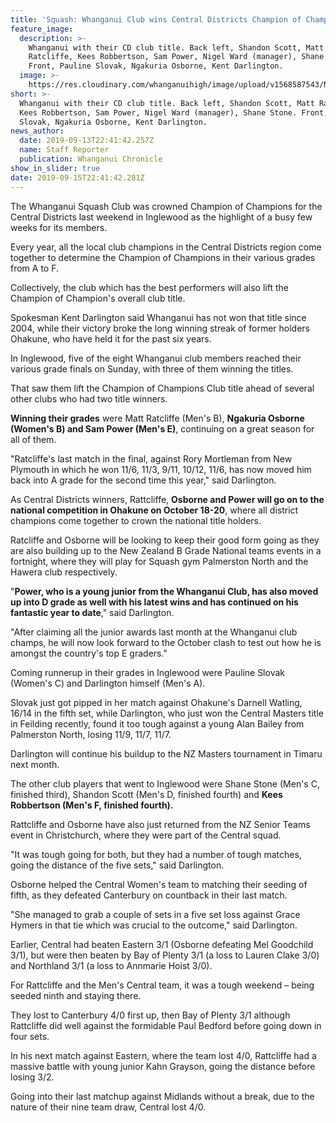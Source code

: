 ```yaml
---
title: 'Squash: Whanganui Club wins Central Districts Champion of Champions crown'
feature_image:
  description: >-
    Whanganui with their CD club title. Back left, Shandon Scott, Matt
    Ratcliffe, Kees Robbertson, Sam Power, Nigel Ward (manager), Shane Stone.
    Front, Pauline Slovak, Ngakuria Osborne, Kent Darlington.
  image: >-
    https://res.cloudinary.com/whanganuihigh/image/upload/v1568587543/News/Squash.Sam_Power.Kees_Robbertson.Ngakuia_Osborne.14.9.19_Chron.jpg
short: >-
  Whanganui with their CD club title. Back left, Shandon Scott, Matt Ratcliffe,
  Kees Robbertson, Sam Power, Nigel Ward (manager), Shane Stone. Front, Pauline
  Slovak, Ngakuria Osborne, Kent Darlington.
news_author:
  date: 2019-09-13T22:41:42.257Z
  name: Staff Reporter
  publication: Whanganui Chronicle
show_in_slider: true
date: 2019-09-15T22:41:42.281Z
---
```

The Whanganui Squash Club was crowned Champion of Champions for the Central Districts last weekend in Inglewood as the highlight of a busy few weeks for its members.

Every year, all the local club champions in the Central Districts region come together to determine the Champion of Champions in their various grades from A to F.

Collectively, the club which has the best performers will also lift the Champion of Champion's overall club title.

Spokesman Kent Darlington said Whanganui has not won that title since 2004, while their victory broke the long winning streak of former holders Ohakune, who have held it for the past six years.

In Inglewood, five of the eight Whanganui club members reached their various grade finals on Sunday, with three of them winning the titles.

That saw them lift the Champion of Champions Club title ahead of several other clubs who had two title winners.

**Winning their grades** were Matt Ratcliffe (Men's B), **Ngakuria Osborne (Women's B) and Sam Power (Men's E)**, continuing on a great season for all of them.

"Ratcliffe's last match in the final, against Rory Mortleman from New Plymouth in which he won 11/6, 11/3, 9/11, 10/12, 11/6, has now moved him back into A grade for the second time this year," said Darlington.

As Central Districts winners, Rattcliffe, **Osborne and Power will go on to the national competition in Ohakune on October 18-20**, where all district champions come together to crown the national title holders.

Ratcliffe and Osborne will be looking to keep their good form going as they are also building up to the New Zealand B Grade National teams events in a fortnight, where they will play for Squash gym Palmerston North and the Hawera club respectively.

"**Power, who is a young junior from the Whanganui Club, has also moved up into D grade as well with his latest wins and has continued on his fantastic year to date**," said Darlington.

"After claiming all the junior awards last month at the Whanganui club champs, he will now look forward to the October clash to test out how he is amongst the country's top E graders."

Coming runnerup in their grades in Inglewood were Pauline Slovak (Women's C) and Darlington himself (Men's A).

Slovak just got pipped in her match against Ohakune's Darnell Watling, 16/14 in the fifth set, while Darlington, who just won the Central Masters title in Feilding recently, found it too tough against a young Alan Bailey from Palmerston North, losing 11/9, 11/7, 11/7.

Darlington will continue his buildup to the NZ Masters tournament in Timaru next month.

The other club players that went to Inglewood were Shane Stone (Men's C, finished third), Shandon Scott (Men's D, finished fourth) and **Kees Robbertson (Men's F, finished fourth).**

Rattcliffe and Osborne have also just returned from the NZ Senior Teams event in Christchurch, where they were part of the Central squad.

"It was tough going for both, but they had a number of tough matches, going the distance of the five sets," said Darlington.

Osborne helped the Central Women's team to matching their seeding of fifth, as they defeated Canterbury on countback in their last match.

"She managed to grab a couple of sets in a five set loss against Grace Hymers in that tie which was crucial to the outcome," said Darlington.

Earlier, Central had beaten Eastern 3/1 (Osborne defeating Mel Goodchild 3/1), but were then beaten by Bay of Plenty 3/1 (a loss to Lauren Clake 3/0) and Northland 3/1 (a loss to Annmarie Hoist 3/0).

For Rattcliffe and the Men's Central team, it was a tough weekend – being seeded ninth and staying there.

They lost to Canterbury 4/0 first up, then Bay of Plenty 3/1 although Rattcliffe did well against the formidable Paul Bedford before going down in four sets.

In his next match against Eastern, where the team lost 4/0, Rattcliffe had a massive battle with young junior Kahn Grayson, going the distance before losing 3/2.

Going into their last matchup against Midlands without a break, due to the nature of their nine team draw, Central lost 4/0.
